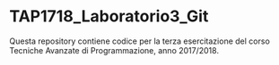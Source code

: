 # TAP1718_Laboratorio3_Git
Questa repository contiene codice per la terza esercitazione del corso Tecniche Avanzate di Programmazione, anno 2017/2018.
